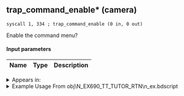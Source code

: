 ## trap_command_enable* (camera)

`syscall 1, 334 ; trap_command_enable (0 in, 0 out)`

Enable the command menu?

#### Input parameters
| Name | Type | Description
|------|------|------------




<details>
	<summary>Appears in:</summary>
| filename | Entity (obj)
|----------|-------------
| obj\N_EX690_TT_TUTOR_RTN\n_ex.bdscript       | ((N) Villager (woman) (TT_TUTOR) (RTN) (EX))          

</details>

<details>
	<summary>Example Usage From obj\N_EX690_TT_TUTOR_RTN\n_ex.bdscript</summary>
```plaintext
L37:
 syscall 1, 334 ; trap_command_enable (0 in, 0 out)
 pushFromPWp W4112
 pushImm 1
 syscall 1, 52 ; method_obj_enable_collision (2 in, 0 out)
 jmp L66
```
</details>

